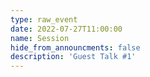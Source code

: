 ```yaml
---
type: raw_event
date: 2022-07-27T11:00:00
name: Session
hide_from_announcments: false
description: 'Guest Talk #1'
---
```

